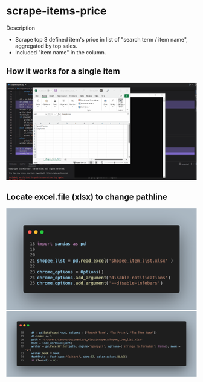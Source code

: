# scrape-items-price
Description
- Scrape top 3 defined item's price in list of "search term / item name", aggregated by top sales.
- Included "item name" in the column.

## How it works for a single item
![How it works for a single item](/docs-image/scrapeeshopee.gif)

## Locate excel.file (xlsx) to change pathline
![line21](/docs-image/line21.png)
![line79](/docs-image/line79.png)
